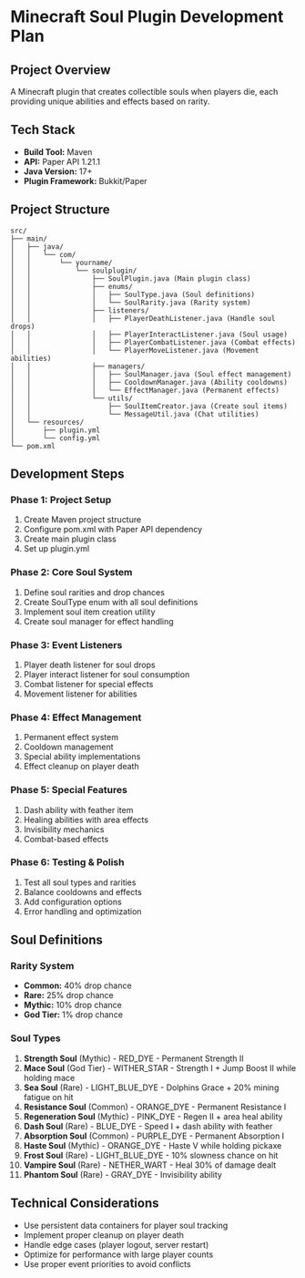 # Minecraft Soul Plugin Development Plan

## Project Overview
A Minecraft plugin that creates collectible souls when players die, each providing unique abilities and effects based on rarity.

## Tech Stack
- **Build Tool:** Maven
- **API:** Paper API 1.21.1
- **Java Version:** 17+
- **Plugin Framework:** Bukkit/Paper

## Project Structure
```
src/
├── main/
│   ├── java/
│   │   └── com/
│   │       └── yourname/
│   │           └── soulplugin/
│   │               ├── SoulPlugin.java (Main plugin class)
│   │               ├── enums/
│   │               │   ├── SoulType.java (Soul definitions)
│   │               │   └── SoulRarity.java (Rarity system)
│   │               ├── listeners/
│   │               │   ├── PlayerDeathListener.java (Handle soul drops)
│   │               │   ├── PlayerInteractListener.java (Soul usage)
│   │               │   ├── PlayerCombatListener.java (Combat effects)
│   │               │   └── PlayerMoveListener.java (Movement abilities)
│   │               ├── managers/
│   │               │   ├── SoulManager.java (Soul effect management)
│   │               │   ├── CooldownManager.java (Ability cooldowns)
│   │               │   └── EffectManager.java (Permanent effects)
│   │               └── utils/
│   │                   ├── SoulItemCreator.java (Create soul items)
│   │                   └── MessageUtil.java (Chat utilities)
│   └── resources/
│       ├── plugin.yml
│       └── config.yml
└── pom.xml
```

## Development Steps

### Phase 1: Project Setup
1. Create Maven project structure
2. Configure pom.xml with Paper API dependency
3. Create main plugin class
4. Set up plugin.yml

### Phase 2: Core Soul System
1. Define soul rarities and drop chances
2. Create SoulType enum with all soul definitions
3. Implement soul item creation utility
4. Create soul manager for effect handling

### Phase 3: Event Listeners
1. Player death listener for soul drops
2. Player interact listener for soul consumption
3. Combat listener for special effects
4. Movement listener for abilities

### Phase 4: Effect Management
1. Permanent effect system
2. Cooldown management
3. Special ability implementations
4. Effect cleanup on player death

### Phase 5: Special Features
1. Dash ability with feather item
2. Healing abilities with area effects
3. Invisibility mechanics
4. Combat-based effects

### Phase 6: Testing & Polish
1. Test all soul types and rarities
2. Balance cooldowns and effects
3. Add configuration options
4. Error handling and optimization

## Soul Definitions

### Rarity System
- **Common:** 40% drop chance
- **Rare:** 25% drop chance  
- **Mythic:** 10% drop chance
- **God Tier:** 1% drop chance

### Soul Types
1. **Strength Soul** (Mythic) - RED_DYE - Permanent Strength II
2. **Mace Soul** (God Tier) - WITHER_STAR - Strength I + Jump Boost II while holding mace
3. **Sea Soul** (Rare) - LIGHT_BLUE_DYE - Dolphins Grace + 20% mining fatigue on hit
4. **Resistance Soul** (Common) - ORANGE_DYE - Permanent Resistance I
5. **Regeneration Soul** (Mythic) - PINK_DYE - Regen II + area heal ability
6. **Dash Soul** (Rare) - BLUE_DYE - Speed I + dash ability with feather
7. **Absorption Soul** (Common) - PURPLE_DYE - Permanent Absorption I
8. **Haste Soul** (Mythic) - ORANGE_DYE - Haste V while holding pickaxe
9. **Frost Soul** (Rare) - LIGHT_BLUE_DYE - 10% slowness chance on hit
10. **Vampire Soul** (Rare) - NETHER_WART - Heal 30% of damage dealt
11. **Phantom Soul** (Rare) - GRAY_DYE - Invisibility ability

## Technical Considerations
- Use persistent data containers for player soul tracking
- Implement proper cleanup on player death
- Handle edge cases (player logout, server restart)
- Optimize for performance with large player counts
- Use proper event priorities to avoid conflicts